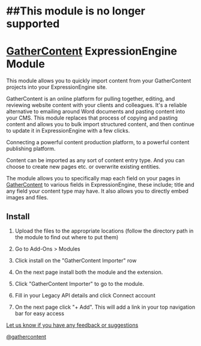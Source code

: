 ##This module is no longer supported
====================================


[GatherContent](https://gathercontent.com) ExpressionEngine Module
===========================================

This module allows you to quickly import content from your GatherContent projects into your ExpressionEngine site.

GatherContent is an online platform for pulling together, editing, and reviewing website content with your clients and colleagues. It's a reliable alternative to emailing around Word documents and pasting content into your CMS. This module replaces that process of copying and pasting content and allows you to bulk import structured content, and then continue to update it in ExpressionEngine with a few clicks.

Connecting a powerful content production platform, to a powerful content publishing platform.

Content can be imported as any sort of content entry type. And you can choose to create new pages etc. or overwrite existing entities.

The module allows you to specifically map each field on your pages in [GatherContent](https://gathercontent.com) to various fields in ExpressionEngine, these include; title and any field your content type may have. It also allows you to directly embed images and files.


## Install

1.	Upload the files to the appropriate locations (follow the directory path in the module to find out where to put them)

2.	Go to Add-Ons > Modules

3.	Click install on the "GatherContent Importer" row

4.	On the next page install both the module and the extension.

5.	Click "GatherContent Importer" to go to the module.

6.	Fill in your Legacy API details and click Connect account

7.	On the next page click "+ Add". This will add a link in your top navigation bar for easy access


[Let us know if you have any feedback or suggestions](mailto:support@gathercontent.com)


[@gathercontent](http://twitter.com/gathercontent)
